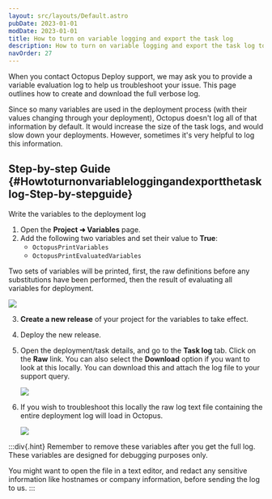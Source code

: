 ```yaml
---
layout: src/layouts/Default.astro
pubDate: 2023-01-01
modDate: 2023-01-01
title: How to turn on variable logging and export the task log
description: How to turn on variable logging and export the task log to help the Octopus team resolve deployment issues.
navOrder: 27
---
```


When you contact Octopus Deploy support, we may ask you to provide a variable evaluation log to help us troubleshoot your issue. This page outlines how to create and download the full verbose log.

Since so many variables are used in the deployment process (with their values changing through your deployment), Octopus doesn't log all of that information by default. It would increase the size of the task logs, and would slow down your deployments. However, sometimes it's very helpful to log this information.

## Step-by-step Guide {#Howtoturnonvariableloggingandexportthetasklog-Step-by-stepguide}

Write the variables to the deployment log

1. Open the **Project ➜ Variables** page.
2. Add the following two variables and set their value to **True**:
   - `OctopusPrintVariables`
   - `OctopusPrintEvaluatedVariables`

Two sets of variables will be printed, first, the raw definitions before any substitutions have been performed, then the result of evaluating all variables for deployment.

   ![](/docs/support/images/variables.png)
   
3. **Create a new release** of your project for the variables to take effect.
4. Deploy the new release.
5. Open the deployment/task details, and go to the **Task log** tab. Click on the **Raw** link. You can also select the **Download** option if you want to look at this locally. You can download this and attach the log file to your support query. 

   ![](/docs/support/images/rawlogs.png)

6. If you wish to troubleshoot this locally the raw log text file containing the entire deployment log will load in Octopus.

   ![](/docs/support/images/raw.png)

:::div{.hint}
Remember to remove these variables after you get the full log. These variables are designed for debugging purposes only.

You might want to open the file in a text editor, and redact any sensitive information like hostnames or company information, before sending the log to us.
:::
